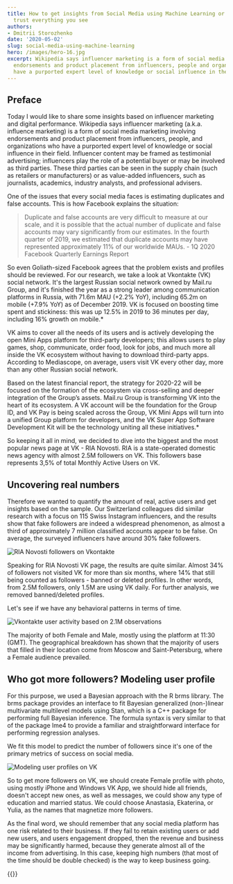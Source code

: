 ```yaml
---
title: How to get insights from Social Media using Machine Learning or why you shouldn't
  trust everything you see
authors: 
- Dmitrii Storozhenko
date: '2020-05-02'
slug: social-media-using-machine-learning
hero: /images/hero-16.jpg
excerpt: Wikipedia says influencer marketing is a form of social media marketing involving
  endorsements and product placement from influencers, people and organizations who
  have a purported expert level of knowledge or social influence in their field.
---
```


## Preface

Today I would like to share some insights based on influencer marketing and digital performance. Wikipedia says influencer marketing (a.k.a. influence marketing) is a form of social media marketing involving endorsements and product placement from influencers, people, and organizations who have a purported expert level of knowledge or social influence in their field. Influencer content may be framed as testimonial advertising; influencers play the role of a potential buyer or may be involved as third parties. These third parties can be seen in the supply chain (such as retailers or manufacturers) or as value-added influencers, such as journalists, academics, industry analysts, and professional advisers. 

One of the issues that every social media faces is estimating duplicates and false accounts. This is how Facebook explains the situation:

>Duplicate and false accounts are very difficult to measure at our scale, and it is possible that the actual number of duplicate and false accounts may vary significantly from our estimates. In the fourth quarter of 2019, we estimated that duplicate accounts may have represented approximately 11% of our worldwide MAUs. - 1Q 2020 Facebook Quarterly Earnings Report


So even Goliath-sized Facebook agrees that the problem exists and profiles should be reviewed. For our research, we take a look at Vkontakte (VK) social network. It's the largest Russian social network owned by Mail.ru Group, and it's finished the year as a strong leader among communication platforms in Russia, with 71.6m MAU (+2.2% YoY), including 65.2m on mobile (+7.9% YoY) as of December 2019. VK is focused on boosting time spent and stickiness: this was up 12.5% in 2019 to 36 minutes per day, including 16% growth on mobile.* 

VK aims to cover all the needs of its users and is actively developing the open Mini Apps platform for third-party developers; this allows users to play games, shop, communicate, order food, look for jobs, and much more all inside the VK ecosystem without having to download third-party apps. According to Mediascope, on average, users visit VK every other day, more than any other Russian social network.

Based on the latest financial report, the strategy for 2020-22 will be focused on the formation of the ecosystem via cross-selling and deeper integration of the Group’s assets. Mail.ru Group is transforming VK into the heart of its ecosystem. A VK account will be the foundation for the Group ID, and VK Pay is being scaled across the Group, VK Mini Apps will turn into a unified Group platform for developers, and the VK Super App Software Development Kit will be the technology uniting all these initiatives.*

So keeping it all in mind, we decided to dive into the biggest and the most popular news page at VK - RIA Novosti. RIA is a state-operated domestic news agency with almost 2.5M followers on VK. This followers base represents 3,5% of total Monthly Active Users on VK.

## Uncovering real numbers

Therefore we wanted to quantify the amount of real, active users and get insights based on the sample. Our Switzerland colleagues did similar research with a focus on 115 Swiss Instagram influencers, and the results show that fake followers are indeed a widespread phenomenon, as almost a third of approximately 7 million classified accounts appear to be false. On average, the surveyed influencers have around 30% fake followers.


![RIA Novosti followers on Vkontakte](/post/social-media-using-machine-learning_files/followers.png)

Speaking for RIA Novosti VK page, the results are quite similar. Almost 34% of followers not visited VK for more than six months, where 14% that still being counted as followers - banned or deleted profiles. In other words, from 2.5M followers, only 1.5M are using VK daily. For further analysis, we removed banned/deleted profiles.

Let's see if we have any behavioral patterns in terms of time.

![Vkontakte user activity based on 2.1M observations](/post/social-media-using-machine-learning_files/time.png)

The majority of both Female and Male, mostly using the platform at 11:30 (GMT). The geographical breakdown has shown that the majority of users that filled in their location come from Moscow and Saint-Petersburg, where a Female audience prevailed. 


## Who got more followers? Modeling user profile

For this purpose, we used a Bayesian approach with the R brms library. The brms package provides an interface to fit Bayesian generalized (non-)linear multivariate multilevel models using Stan, which is a C++ package for performing full Bayesian inference. The formula syntax is very similar to that of the package lme4 to provide a familiar and straightforward interface for performing regression analyses. 

We fit this model to predict the number of followers since it's one of the primary metrics of success on social media.

![Modeling user profiles on VK](/post/social-media-using-machine-learning_files/Rplot.png)

So to get more followers on VK, we should create Female profile with photo, using mostly iPhone and Windows VK App, we should hide all friends, doesn't accept new ones, as well as messages, we could show any type of education and married status. We could choose Anastasia, Ekaterina, or Yulia, as the names that magnetize more followers. 

As the final word, we should remember that any social media platform has one risk related to their business. If they fail to retain existing users or add new users, and users engagement dropped, then the revenue and business may be significantly harmed, because they generate almost all of the income from advertising. In this case, keeping high numbers (that most of the time should be double checked) is the way to keep business going.














{{<subscribe email = "your@email.com">}}